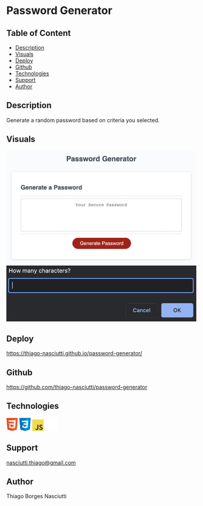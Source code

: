 # Password Generator

## Table of Content
 
 * [Description](#description)
 * [Visuals](#visuals)
 * [Deploy](#deploy)
 * [Github](#github)
 * [Technologies](#technologies)
 * [Support](#support)
 * [Author](#author)

## Description

Generate a random password based on criteria you selected.

## Visuals

<img width="500" src="./Assets/images/screenshots/screenshot1.png">

<img width="500" src="./Assets/images/screenshots/screenshot2.png">


## Deploy
https://thiago-nasciutti.github.io/password-generator/

## Github
https://github.com/thiago-nasciutti/password-generator

## Technologies
<img src="./Assets/images/technologies/html.png" width="30">   <img src="./Assets/images/technologies/css.png" width="30">   <img src="./Assets/images/technologies/js-logo.png" width="30"> <img src="./Assets/images/technologies/github.png" width="35">

## Support
nasciutti.thiago@gmail.com

## Author
Thiago Borges Nasciutti



